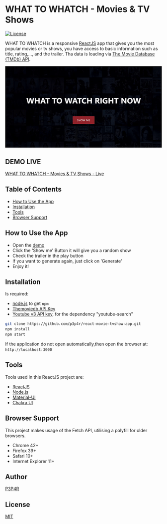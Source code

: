 # WHAT TO WHATCH - Movies & TV Shows
[![License](https://img.shields.io/badge/license-MIT-blue.svg?style=flat-square)](https://github.com/p3p4r/react-movie-tvshow-app/blob/master/LICENSE)

WHAT TO WHATCH is a responsive [ReactJS](http://facebook.github.io/react/index.html) app that gives you the most popular movies or tv shows, you have access to basic information such as title, rating,..., and the trailer. Tha data is loading via [The Movie Database (TMDb) API](https://www.themoviedb.org/documentation/api).

![](https://github.com/p3p4r/react-movie-tvshow-app/blob/master/WhatToWatch.gif)

## DEMO LIVE
[WHAT TO WHATCH - Movies & TV Shows - Live](https://p3p4r.github.io/react-movie-tvshow-app/)

## Table of Contents

* [How to Use the App](#how-to-use-the-app)
* [Installation](#installation)
* [Tools](#tools)
* [Browser Support](#browser-support)

## How to Use the App

- Open the [demo](https://p3p4r.github.io/react-movie-tvshow-app/)
- Click the 'Show me' Button it will give you a random show 
- Check the trailer in the play button
- If you want to generate again, just click on 'Generate'
- Enjoy it!

## Installation
 Is required:
 - [node.js](http://nodejs.org/download/) to get ``npm``
 - [Themoviedb API Key](https://api.themoviedb.org)
 - [Youtube v3 API key](https://console.developers.google.com/apis/credentials), for the dependency "youtube-search"

```bash
git clone https://github.com/p3p4r/react-movie-tvshow-app.git
npm install
npm start
```
If the application do not open automatically,then open the browser at: `http://localhost:3000`

## Tools
Tools used in this ReactJS project are:

* [ReactJS](http://facebook.github.io/react/index.html)
* [Node.js](https://nodejs.org/en/)
* [Material-UI](https://material-ui.com/)
* [Chakra UI](https://chakra-ui.com/)

## Browser Support
This project makes usage of the Fetch API, utilising a polyfill for older browsers.

- Chrome 42+
- Firefox 39+
- Safari 10+
- Internet Explorer 11+ 

## Author
[P3P4R](https://folio.fyke.pt/)

## License
[MIT](https://github.com/p3p4r/react-movie-tvshow-app/blob/master/LICENSE)
